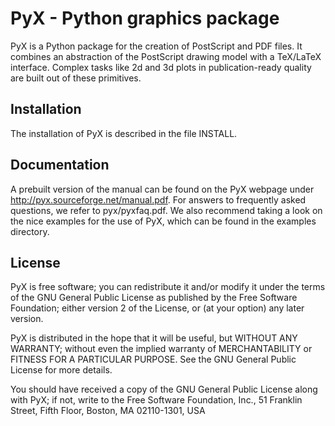 PyX - Python graphics package
=============================

PyX is a Python package for the creation of PostScript and PDF files. It
combines an abstraction of the PostScript drawing model with a TeX/LaTeX
interface. Complex tasks like 2d and 3d plots in publication-ready quality are
built out of these primitives.

Installation
------------

The installation of PyX is described in the file INSTALL.

Documentation
-------------

A prebuilt version of the manual can be found on the PyX webpage under
http://pyx.sourceforge.net/manual.pdf. For answers to frequently asked
questions, we refer to pyx/pyxfaq.pdf. We also recommend taking a look on the
nice examples for the use of PyX, which can be found in the examples directory.

License
-------

PyX is free software; you can redistribute it and/or modify
it under the terms of the GNU General Public License as published by
the Free Software Foundation; either version 2 of the License, or
(at your option) any later version.

PyX is distributed in the hope that it will be useful,
but WITHOUT ANY WARRANTY; without even the implied warranty of
MERCHANTABILITY or FITNESS FOR A PARTICULAR PURPOSE.  See the
GNU General Public License for more details.

You should have received a copy of the GNU General Public License
along with PyX; if not, write to the Free Software
Foundation, Inc., 51 Franklin Street, Fifth Floor, Boston, MA  02110-1301, USA
